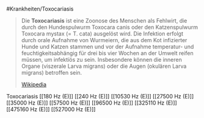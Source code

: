 #Krankheiten/Toxocariasis

> Die **Toxocariasis** ist eine Zoonose des Menschen als Fehlwirt, die durch den Hundespulwurm Toxocara canis oder den Katzenspulwurm Toxocara mystax (= T. cata) ausgelöst wird. Die Infektion erfolgt durch orale Aufnahme von Wurmeiern, die aus dem Kot infizierter Hunde und Katzen stammen und vor der Aufnahme temperatur- und feuchtigkeitsabhängig für drei bis vier Wochen an der Umwelt reifen müssen, um infektiös zu sein. Insbesondere können die inneren Organe (viszerale Larva migrans) oder die Augen (okulären Larva migrans) betroffen sein.
>
> [Wikipedia](https://de.wikipedia.org/wiki/Toxocariasis)

Toxocariasis
[[180 Hz (E)]]
[[240 Hz (E)]]
[[10530 Hz (E)]]
[[27500 Hz (E)]]
[[35000 Hz (E)]]
[[57500 Hz (E)]]
[[96500 Hz (E)]]
[[325110 Hz (E)]]
[[475160 Hz (E)]]
[[527000 Hz (E)]]